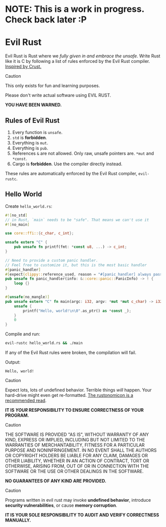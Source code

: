 # NOTE: This is a work in progress. Check back later :P

# Evil Rust

Evil Rust is Rust where we _fully given in and embrace the unsafe_. Write Rust like it is C by following a list of rules enforced by the Evil Rust compiler. [Inspired by Crust.](https://github.com/tsoding/Crust)

> [!CAUTION]
>
> This only exists for fun and learning purposes.
>
> Please don't write actual software using EVIL RUST.
>
> **YOU HAVE BEEN WARNED.**

## Rules of Evil Rust

1. Every function is `unsafe`.
1. `std` is **forbidden**.
1. Everything is `mut`.
1. Everything is `pub`.
1. References `&` are not allowed. Only raw, unsafe pointers are. `*mut` and `*const`.
1. Cargo is **forbidden**. Use the compiler directly instead.

These rules are automatically enforced by the Evil Rust compiler, `evil-rustc`.

## Hello World

Create `hello_world.rs`:

```rs
#![no_std]
// in Rust, `main` needs to be "safe". That means we can't use it
#![no_main]

use core::ffi::{c_char, c_int};

unsafe extern "C" {
    pub unsafe fn printf(fmt: *const u8, ...) -> c_int;
}

// Need to provide a custom panic handler.
// Feel free to customize it, but this is the most basic handler
#[panic_handler]
#[expect(clippy::reference_used, reason = "#[panic_handler] always passes a reference")]
pub unsafe fn panic_handler(info: &::core::panic::PanicInfo) -> ! {
    loop {}
}

#[unsafe(no_mangle)]
pub unsafe extern "C" fn main(argc: i32, argv: *mut *mut c_char) -> i32 {
    unsafe {
        printf("Hello, world!\n\0".as_ptr() as *const _);
    }
    0
}
```

Compile and run:

```sh
evil-rustc hello_world.rs && ./main
```

If any of the Evil Rust rules were broken, the compilation will fail.

Output:

```
Hello, world!
```

> [!CAUTION]
>
> Expect lots, lots of undefined behavior. Terrible things _will_ happen. Your hard-drive might even get re-formatted. [The rustonomicon is a recommended read](https://doc.rust-lang.org/nomicon/intro.html).
>
> **IT IS _YOUR_ RESPONSIBILITY TO ENSURE CORRECTNESS OF YOUR PROGRAM.**

> [!CAUTION]
>
> THE SOFTWARE IS PROVIDED "AS IS", WITHOUT WARRANTY OF ANY KIND, EXPRESS OR
> IMPLIED, INCLUDING BUT NOT LIMITED TO THE WARRANTIES OF MERCHANTABILITY,
> FITNESS FOR A PARTICULAR PURPOSE AND NONINFRINGEMENT. IN NO EVENT SHALL THE
> AUTHORS OR COPYRIGHT HOLDERS BE LIABLE FOR ANY CLAIM, DAMAGES OR OTHER
> LIABILITY, WHETHER IN AN ACTION OF CONTRACT, TORT OR OTHERWISE, ARISING FROM,
> OUT OF OR IN CONNECTION WITH THE SOFTWARE OR THE USE OR OTHER DEALINGS IN THE
> SOFTWARE.
>
> **NO GUARANTEES OF ANY KIND ARE PROVIDED.**

> [!CAUTION]
>
> Programs written in evil rust may invoke **undefined behavior**, introduce **security vulnerabilities**, or cause **memory corruption**.
>
> **IT IS YOUR SOLE RESPONSIBILITY TO AUDIT AND VERIFY CORRECTNESS MANUALLY.**
